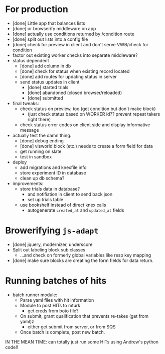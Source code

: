 
# For production

* [done] Little app that balances lists
* [done] or browserify middleware on app
* [done] actually use conditions returned by /condition route
* [done] split out lists into a config file
* [done] check for preview in client and don't serve VWB/check for condition
* factor out existing worker checks into separate middleware?
* status dependent
    * [done] add column in db
    * [done] check for status when existing record located
    * [done] add routes for updating status in server
    * send status updates in client
        * [done] started trials
        * [done] abandoned (closed browser/reloaded)
        * [done] submitted
* final tweaks: 
    * check status on preview, too (get condition but don't make block)
        * (just check status based on WORKER id?? prevent repeat takers right there)
    * check status error codes on client side and display informative message
* actually test the damn thing.
    * [done] debug ending 
    * [done] visworld block (etc.) needs to create a form field for data
    * get running on slate
    * test in sandbox
* deploy
    * add migrations and knexfile info
    * store experiment ID in database
    * clean up db schema?
* improvements:
    * store trials data in database?
        * and notifiation in client to send back json
        * set up trials table
    * use bookshelf instead of direct knex calls
        * autogenerate `created_at` and `updated_at` fields

# Browerifying `js-adapt`

* [done] jquery, modernizer, underscore
* Split out labeling block sub classes
    * ...and check on formerly global variables like resp key mapping
* [done] make sure blocks are creating the form fields for data return.

# Running batches of hits

* batch runner module: 
    * Parse yaml files with hit information
    * Module to post HITs to mturk
        * get creds from boto file?
    * On submit, grant qualification that prevents re-takes (get from yaml)z
        * either get submit from server, or from SQS
    * Once batch is complete, post new batch.


IN THE MEAN TIME: can totally just run some HITs using Andrew's python code!!
